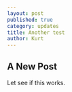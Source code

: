 ```yaml
---
layout: post
published: true
category: updates
title: Another test
author: Kurt
---
```

## A New Post
Let see if this works.

